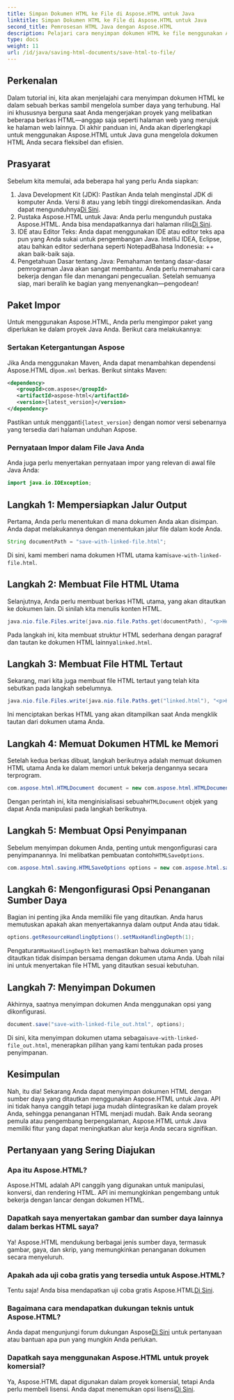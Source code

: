 ```yaml
---
title: Simpan Dokumen HTML ke File di Aspose.HTML untuk Java
linktitle: Simpan Dokumen HTML ke File di Aspose.HTML untuk Java
second_title: Pemrosesan HTML Java dengan Aspose.HTML
description: Pelajari cara menyimpan dokumen HTML ke file menggunakan Aspose.HTML untuk Java, sempurna untuk menangani beberapa sumber daya yang terhubung dengan mudah.
type: docs
weight: 11
url: /id/java/saving-html-documents/save-html-to-file/
---
```

## Perkenalan
Dalam tutorial ini, kita akan menjelajahi cara menyimpan dokumen HTML ke dalam sebuah berkas sambil mengelola sumber daya yang terhubung. Hal ini khususnya berguna saat Anda mengerjakan proyek yang melibatkan beberapa berkas HTML—anggap saja seperti halaman web yang merujuk ke halaman web lainnya. Di akhir panduan ini, Anda akan diperlengkapi untuk menggunakan Aspose.HTML untuk Java guna mengelola dokumen HTML Anda secara fleksibel dan efisien.
## Prasyarat
Sebelum kita memulai, ada beberapa hal yang perlu Anda siapkan:
1.  Java Development Kit (JDK): Pastikan Anda telah menginstal JDK di komputer Anda. Versi 8 atau yang lebih tinggi direkomendasikan. Anda dapat mengunduhnya[Di Sini](https://www.oracle.com/java/technologies/javase-jdk11-downloads.html).
2.  Pustaka Aspose.HTML untuk Java: Anda perlu mengunduh pustaka Aspose.HTML. Anda bisa mendapatkannya dari halaman rilis[Di Sini](https://releases.aspose.com/html/java/).
3. IDE atau Editor Teks: Anda dapat menggunakan IDE atau editor teks apa pun yang Anda sukai untuk pengembangan Java. IntelliJ IDEA, Eclipse, atau bahkan editor sederhana seperti NotepadBahasa Indonesia: ++ akan baik-baik saja.
4. Pengetahuan Dasar tentang Java: Pemahaman tentang dasar-dasar pemrograman Java akan sangat membantu. Anda perlu memahami cara bekerja dengan file dan menangani pengecualian.
Setelah semuanya siap, mari beralih ke bagian yang menyenangkan—pengodean!
## Paket Impor
Untuk menggunakan Aspose.HTML, Anda perlu mengimpor paket yang diperlukan ke dalam proyek Java Anda. Berikut cara melakukannya:
### Sertakan Ketergantungan Aspose
 Jika Anda menggunakan Maven, Anda dapat menambahkan dependensi Aspose.HTML di`pom.xml` berkas. Berikut sintaks Maven:
```xml
<dependency>
   <groupId>com.aspose</groupId>
   <artifactId>aspose-html</artifactId>
   <version>{latest_version}</version>
</dependency>
```
 Pastikan untuk mengganti`{latest_version}` dengan nomor versi sebenarnya yang tersedia dari halaman unduhan Aspose.
### Pernyataan Impor dalam File Java Anda
Anda juga perlu menyertakan pernyataan impor yang relevan di awal file Java Anda:
```java
import java.io.IOException;
```

## Langkah 1: Mempersiapkan Jalur Output
Pertama, Anda perlu menentukan di mana dokumen Anda akan disimpan. Anda dapat melakukannya dengan menentukan jalur file dalam kode Anda.
```java
String documentPath = "save-with-linked-file.html";
```
 Di sini, kami memberi nama dokumen HTML utama kami`save-with-linked-file.html`.
## Langkah 2: Membuat File HTML Utama
Selanjutnya, Anda perlu membuat berkas HTML utama, yang akan ditautkan ke dokumen lain. Di sinilah kita menulis konten HTML.
```java
java.nio.file.Files.write(java.nio.file.Paths.get(documentPath), "<p>Hello World!</p><a href='linked.html'>linked file</a>".getBytes());
```
 Pada langkah ini, kita membuat struktur HTML sederhana dengan paragraf dan tautan ke dokumen HTML lainnya`linked.html`.
## Langkah 3: Membuat File HTML Tertaut
Sekarang, mari kita juga membuat file HTML tertaut yang telah kita sebutkan pada langkah sebelumnya.
```java
java.nio.file.Files.write(java.nio.file.Paths.get("linked.html"), "<p>Hello linked file!</p>".getBytes());
```
Ini menciptakan berkas HTML yang akan ditampilkan saat Anda mengklik tautan dari dokumen utama Anda.
## Langkah 4: Memuat Dokumen HTML ke Memori
Setelah kedua berkas dibuat, langkah berikutnya adalah memuat dokumen HTML utama Anda ke dalam memori untuk bekerja dengannya secara terprogram.
```java
com.aspose.html.HTMLDocument document = new com.aspose.html.HTMLDocument(documentPath);
```
 Dengan perintah ini, kita menginisialisasi sebuah`HTMLDocument` objek yang dapat Anda manipulasi pada langkah berikutnya.
## Langkah 5: Membuat Opsi Penyimpanan
Sebelum menyimpan dokumen Anda, penting untuk mengonfigurasi cara penyimpanannya. Ini melibatkan pembuatan contoh`HTMLSaveOptions`.
```java
com.aspose.html.saving.HTMLSaveOptions options = new com.aspose.html.saving.HTMLSaveOptions();
```
## Langkah 6: Mengonfigurasi Opsi Penanganan Sumber Daya
Bagian ini penting jika Anda memiliki file yang ditautkan. Anda harus memutuskan apakah akan menyertakannya dalam output Anda atau tidak. 
```java
options.getResourceHandlingOptions().setMaxHandlingDepth(1);
```
 Pengaturan`MaxHandlingDepth` ke`1` memastikan bahwa dokumen yang ditautkan tidak disimpan bersama dengan dokumen utama Anda. Ubah nilai ini untuk menyertakan file HTML yang ditautkan sesuai kebutuhan.
## Langkah 7: Menyimpan Dokumen
Akhirnya, saatnya menyimpan dokumen Anda menggunakan opsi yang dikonfigurasi.
```java
document.save("save-with-linked-file_out.html", options);
```
 Di sini, kita menyimpan dokumen utama sebagai`save-with-linked-file_out.html`, menerapkan pilihan yang kami tentukan pada proses penyimpanan.
## Kesimpulan
Nah, itu dia! Sekarang Anda dapat menyimpan dokumen HTML dengan sumber daya yang ditautkan menggunakan Aspose.HTML untuk Java. API ini tidak hanya canggih tetapi juga mudah diintegrasikan ke dalam proyek Anda, sehingga penanganan HTML menjadi mudah. Baik Anda seorang pemula atau pengembang berpengalaman, Aspose.HTML untuk Java memiliki fitur yang dapat meningkatkan alur kerja Anda secara signifikan.
## Pertanyaan yang Sering Diajukan
### Apa itu Aspose.HTML?  
Aspose.HTML adalah API canggih yang digunakan untuk manipulasi, konversi, dan rendering HTML. API ini memungkinkan pengembang untuk bekerja dengan lancar dengan dokumen HTML.
### Dapatkah saya menyertakan gambar dan sumber daya lainnya dalam berkas HTML saya?  
Ya! Aspose.HTML mendukung berbagai jenis sumber daya, termasuk gambar, gaya, dan skrip, yang memungkinkan penanganan dokumen secara menyeluruh.
### Apakah ada uji coba gratis yang tersedia untuk Aspose.HTML?  
 Tentu saja! Anda bisa mendapatkan uji coba gratis Aspose.HTML[Di Sini](https://releases.aspose.com/).
### Bagaimana cara mendapatkan dukungan teknis untuk Aspose.HTML?  
 Anda dapat mengunjungi forum dukungan Aspose[Di Sini](https://forum.aspose.com/c/html/29) untuk pertanyaan atau bantuan apa pun yang mungkin Anda perlukan.
### Dapatkah saya menggunakan Aspose.HTML untuk proyek komersial?  
Ya, Aspose.HTML dapat digunakan dalam proyek komersial, tetapi Anda perlu membeli lisensi. Anda dapat menemukan opsi lisensi[Di Sini](https://purchase.aspose.com/buy).